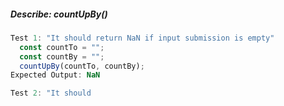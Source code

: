 

##### **Describe:** countUpBy()
```javascript
Test 1: "It should return NaN if input submission is empty"
  const countTo = "";
  const countBy = "";
  countUpBy(countTo, countBy);
Expected Output: NaN

Test 2: "It should 



```